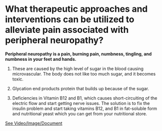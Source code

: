 # What therapeutic approaches and interventions can be utilized to alleviate pain associated with peripheral neuropathy?

**Peripheral neuropathy is a pain, burning pain, numbness, tingling, and numbness in your feet and hands.**

1) These are caused by the high level of sugar in the blood causing microvascular. The body does not like too much sugar, and it becomes toxic.

2) Glycation end products protein that builds up because of the sugar.

3) Deficiencies in Vitamin B12 and B1, which causes short-circuiting of the electric flow and start getting nerve issues. The solution is to fix the insulin problem and start taking vitamins B12, and B1 in fat-soluble form and nutritional yeast which you can get from your nutritional store.

 [See Video/Image/Document](https://hls-player.drberg.com/asset?path=migrated-assets/how-to-relieve-peripheral-neuropathy-pain-drberg)